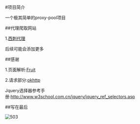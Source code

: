 #项目简介

一个极其简单的proxy-pool项目


##代理爬取网站

1.[西刺代理](https://www.xicidaili.com/)

后续可能会添加更多







##感谢



1.页面解析:[Fruit](https://github.com/ghuiii/Fruit)

2.请求部分:[okhttp](https://github.com/square/okhttp)

Jquery选择器参考手册:http://www.w3school.com.cn/jquery/jquery_ref_selectors.asp

##写在最后



![503](https://img-blog.csdnimg.cn/20190223110108470.png)